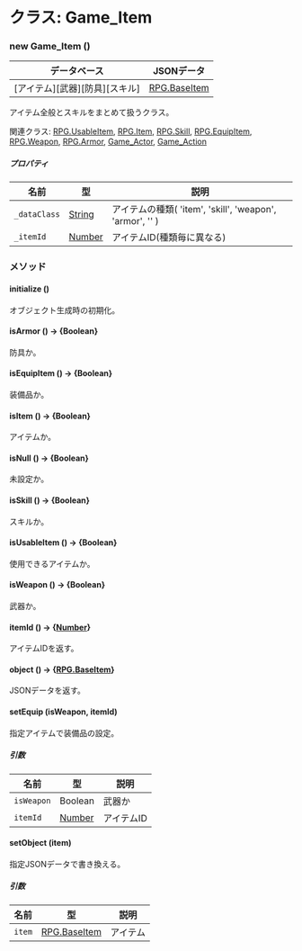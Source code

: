 # クラス: Game_Item

### new Game_Item ()

| データベース| JSONデータ |
| --- | --- |
| [アイテム][武器][防具][スキル] | [RPG.BaseItem](RPG.BaseItem.md)  |

アイテム全般とスキルをまとめて扱うクラス。


関連クラス: [RPG.UsableItem](RPG.UsableItem.md), [RPG.Item](RPG.Item.md), [RPG.Skill](RPG.Skill.md), [RPG.EquipItem](RPG.EquipItem.md), [RPG.Weapon](RPG.Weapon.md), [RPG.Armor](RPG.Armor.md), [Game_Actor](Game_Actor.md), [Game_Action](Game_Action.md)

##### プロパティ

| 名前 | 型 | 説明 |
| --- | --- | --- |
| `_dataClass` | [String](String.md) | アイテムの種類( 'item', 'skill', 'weapon', 'armor', '' ) |
| `_itemId` | [Number](Number.md) | アイテムID(種類毎に異なる) |


### メソッド

#### initialize ()
 オブジェクト生成時の初期化。

#### isArmor () → {Boolean}
防具か。

#### isEquipItem () → {Boolean}
装備品か。

#### isItem () → {Boolean}
アイテムか。

#### isNull () → {Boolean}
未設定か。

#### isSkill () → {Boolean}
スキルか。

#### isUsableItem () → {Boolean}
使用できるアイテムか。

#### isWeapon () → {Boolean}
武器か。

#### itemId () → {[Number](Number.md)}
アイテムIDを返す。

#### object () → {[RPG.BaseItem](RPG.BaseItem.md)}
JSONデータを返す。


#### setEquip (isWeapon, itemId)
指定アイテムで装備品の設定。

##### 引数

| 名前 | 型 | 説明 |
| --- | --- | --- |
| `isWeapon` | Boolean | 武器か |
| `itemId` | [Number](Number.md) | アイテムID |


#### setObject (item)
指定JSONデータで書き換える。

##### 引数

| 名前 | 型 | 説明 |
| --- | --- | --- |
| `item` | [RPG.BaseItem](RPG.BaseItem.md) | アイテム |
